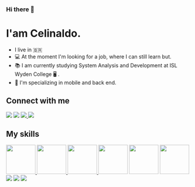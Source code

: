 ### Hi there 👋

<!--
**Celinaldo/Celinaldo** is a ✨ _special_ ✨ repository because its `README.md` (this file) appears on your GitHub profile.

Here are some ideas to get you started:

- 🔭 I’m currently working on ...
- 🌱 I’m currently learning ...
- 👯 I’m looking to collaborate on ...
- 🤔 I’m looking for help with ...
- 💬 Ask me about ...
- 📫 How to reach me: ...
- 😄 Pronouns: ...
- ⚡ Fun fact: ...
-->
# I'am Celinaldo.

- I live in 🇧🇷
- :computer: At the moment I'm looking for a job, where I can still learn but.
- :books: I am currently studying System Analysis and Development at ISL Wyden College :desktop_computer: .
- :briefcase: I'm specializing in mobile and back end.

## Connect with me
<a href="https://www.linkedin.com/in/celinaldo-ferreira/"><img src="https://img.icons8.com/ios-filled/70/000000/linkedin-2--v2.png"/></a>
<a href="https://www.facebook.com/profile.php?id=100003820897150"><img src="https://img.icons8.com/ios-filled/50/000000/facebook--v2.png"/></a>
<a href="https://www.instagram.com/celinaldo_junior/"><img src="https://img.icons8.com/ios-filled/50/000000/instagram-new.png"/>
<a href="celinaldoalvesferre@gmail.com"><img src="https://img.icons8.com/ios-filled/50/000000/gmail-login.png"/></a>

## My skills

<a href="https://github.com/Celinaldo?tab=repositories"><img src="https://user-images.githubusercontent.com/64163554/111052620-2db97d80-843b-11eb-86a4-e1d26d069e3c.png" width="80" height="80"/>
</a>
<a href="https://github.com/Celinaldo?tab=repositories"><img src="https://user-images.githubusercontent.com/64163554/111052553-89373b80-843a-11eb-905a-a4c54aa4cdab.png" width="80" height="80"/>
</a>
<a href="https://github.com/Celinaldo?tab=repositories"><img src="https://user-images.githubusercontent.com/64163554/111052742-73c31100-843c-11eb-9adb-b0f942b6de16.png" width="80" height="80" />
</a>
<a href="https://github.com/Celinaldo?tab=repositories"><img src="https://user-images.githubusercontent.com/64163554/111052769-c3094180-843c-11eb-8485-1286e7572d48.png" width="80" height="80"/></a>
<a href="https://github.com/Celinaldo?tab=repositories"><img src="https://user-images.githubusercontent.com/64163554/111052817-3a3ed580-843d-11eb-95aa-eed702436e33.png" width="80" height="80"/></a>
<a href="https://github.com/Celinaldo?tab=repositories"><img src="https://user-images.githubusercontent.com/64163554/111052836-75410900-843d-11eb-835b-2fb13fc9e3d1.png" width="80" height="80"/></a>
<a href="https://github.com/Celinaldo?tab=repositories"><img src="https://img.icons8.com/color/96/000000/spring-logo.png"/></a>
<a href="https://github.com/Celinaldo?tab=repositories"><img src="https://img.icons8.com/fluent/96/000000/android-os.png"/></a>
<a href="https://github.com/Celinaldo?tab=repositories"><img src="https://img.icons8.com/color/96/000000/linux.png"/></a>



